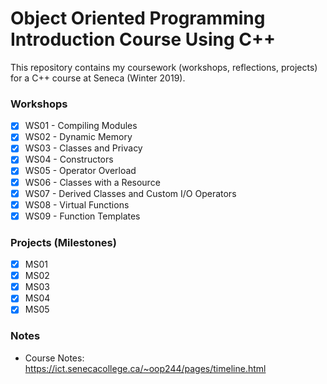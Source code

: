 # Object Oriented Programming Introduction Course Using C++
This repository contains my coursework (workshops, reflections, projects) for a C++ course at Seneca (Winter 2019).

### Workshops
- [x] WS01 - Compiling Modules
- [x] WS02 - Dynamic Memory
- [x] WS03 - Classes and Privacy
- [x] WS04 - Constructors
- [x] WS05 - Operator Overload
- [x] WS06 - Classes with a Resource
- [x] WS07 - Derived Classes and Custom I/O Operators
- [x] WS08 - Virtual Functions
- [x] WS09 - Function Templates

### Projects (Milestones)
- [x] MS01
- [x] MS02
- [x] MS03
- [x] MS04
- [x] MS05

### Notes
- Course Notes: https://ict.senecacollege.ca/~oop244/pages/timeline.html
